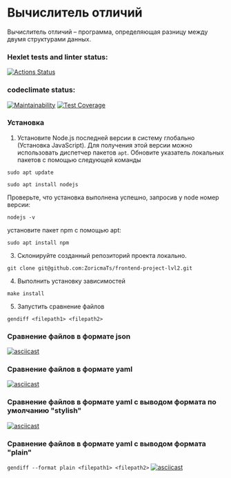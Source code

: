 # Вычислитель отличий
Вычислитель отличий – программа, определяющая разницу между двумя структурами данных.

### Hexlet tests and linter status:
[![Actions Status](https://github.com/ZoricmaTs/frontend-project-lvl2/workflows/hexlet-check/badge.svg)](https://github.com/ZoricmaTs/frontend-project-lvl2/actions)

### codeclimate status:
[![Maintainability](https://api.codeclimate.com/v1/badges/5a36a0d47c0a44869eb6/maintainability)](https://codeclimate.com/github/ZoricmaTs/frontend-project-lvl2/maintainability)
[![Test Coverage](https://api.codeclimate.com/v1/badges/5a36a0d47c0a44869eb6/test_coverage)](https://codeclimate.com/github/ZoricmaTs/frontend-project-lvl2/test_coverage)

### Установка
1. Установите Node.js последней версии в систему глобально (Установка JavaScript).
Для получения этой версии можно использовать диспетчер пакетов ```apt```. Обновите указатель локальных пакетов с помощью следующей команды

```sudo apt update```

```sudo apt install nodejs```

Проверьте, что установка выполнена успешно, запросив у node номер версии:

```nodejs -v```

установите пакет npm с помощью apt:

```sudo apt install npm```

3. Склонируйте созданный репозиторий проекта локально.

```git clone git@github.com:ZoricmaTs/frontend-project-lvl2.git```

4. Выполнить установку зависимостей

```make install```

5. Запустить сравнение файлов

```gendiff <filepath1> <filepath2>```

### Сравнение файлов в формате json
[![asciicast](https://asciinema.org/a/GFkTsClBGo9E1Ta2uJqe7KJkm.png)](https://asciinema.org/a/GFkTsClBGo9E1Ta2uJqe7KJkm)
### Сравнение файлов в формате yaml
[![asciicast](https://asciinema.org/a/J8ZspIigeUcmm3HwXl66rUxY4.png)](https://asciinema.org/a/J8ZspIigeUcmm3HwXl66rUxY4)

### Сравнение файлов в формате yaml с выводом формата по умолчанию "stylish"
[![asciicast](https://asciinema.org/a/vbjydwbeIvsVUQkJWdePhD77H.png)](https://asciinema.org/a/vbjydwbeIvsVUQkJWdePhD77H)

### Сравнение файлов в формате yaml с выводом формата "plain"
```gendiff --format plain <filepath1> <filepath2>```
[![asciicast](https://asciinema.org/a/gpXrEMtjOiHkKTTZZ7AIn81z6.png)](https://asciinema.org/a/gpXrEMtjOiHkKTTZZ7AIn81z6)
